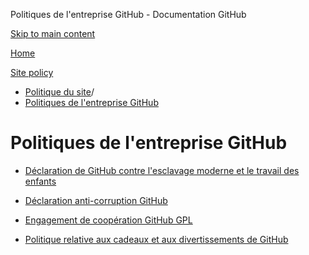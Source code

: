 Politiques de l'entreprise GitHub - Documentation GitHub

[Skip to main content](#main-content)

[Home](/fr)

[Site policy](/fr/site-policy)

* [Politique du site](/fr/site-policy)/
* [Politiques de l'entreprise GitHub](/fr/site-policy/github-company-policies)

Politiques de l'entreprise GitHub
==========

* [Déclaration de GitHub contre l'esclavage moderne et le travail des enfants](/fr/site-policy/github-company-policies/github-statement-against-modern-slavery-and-child-labor)

* [Déclaration anti-corruption GitHub](/fr/site-policy/github-company-policies/github-anti-bribery-statement)

* [Engagement de coopération GitHub GPL](/fr/site-policy/github-company-policies/github-gpl-cooperation-commitment)

* [Politique relative aux cadeaux et aux divertissements de GitHub](/fr/site-policy/github-company-policies/github-gifts-and-entertainment-policy)
